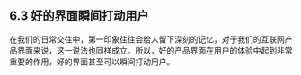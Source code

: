 ## 6.3 好的界面瞬间打动用户

在我们的日常交往中，第一印象往往会给人留下深刻的记忆，对于我们的互联网产品界面来说，这一说法也同样成立。所以，好的产品界面在用户的体验中起到非常重要的作用，好的界面甚至可以瞬间打动用户。
